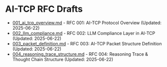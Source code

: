 # AI-TCP RFC Drafts

- [001_ai_tcp_overview.md](001_ai_tcp_overview.md) - RFC 001: AI-TCP Protocol Overview (Updated: 2025-06-22)
- [002_llm_compliance.md](002_llm_compliance.md) - RFC 002: LLM Compliance Layer in AI-TCP (Updated: 2025-06-22)
- [003_packet_definition.md](003_packet_definition.md) - RFC 003: AI-TCP Packet Structure Definition (Updated: 2025-06-22)
- [004_reasoning_trace_structure.md](004_reasoning_trace_structure.md) - RFC 004: Reasoning Trace & Thought Chain Structure (Updated: 2025-06-22)
